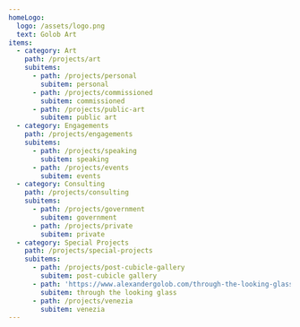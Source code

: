 ```yaml
---
homeLogo:
  logo: /assets/logo.png
  text: Golob Art
items:
  - category: Art
    path: /projects/art
    subitems:
      - path: /projects/personal
        subitem: personal
      - path: /projects/commissioned
        subitem: commissioned
      - path: /projects/public-art
        subitem: public art
  - category: Engagements
    path: /projects/engagements
    subitems:
      - path: /projects/speaking
        subitem: speaking
      - path: /projects/events
        subitem: events
  - category: Consulting
    path: /projects/consulting
    subitems:
      - path: /projects/government
        subitem: government
      - path: /projects/private
        subitem: private
  - category: Special Projects
    path: /projects/special-projects
    subitems:
      - path: /projects/post-cubicle-gallery
        subitem: post-cubicle gallery
      - path: 'https://www.alexandergolob.com/through-the-looking-glass'
        subitem: through the looking glass
      - path: /projects/venezia
        subitem: venezia
---
```


